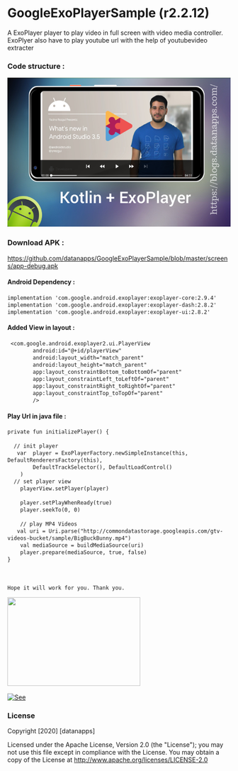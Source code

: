 # GoogleExoPlayerSample (r2.2.12)

A ExoPlayer player to play video in full screen with video media controller. 
ExoPlyer also have to play youtube url with the help of youtubevideo extracter

### Code structure : 

![alt text](https://github.com/datanapps/GoogleExoPlayerSample/blob/master/screens/screen_1.jpg)

### Download APK : 

https://github.com/datanapps/GoogleExoPlayerSample/blob/master/screens/app-debug.apk



#### Android Dependency :


    implementation 'com.google.android.exoplayer:exoplayer-core:2.9.4'
    implementation 'com.google.android.exoplayer:exoplayer-dash:2.8.2'
    implementation 'com.google.android.exoplayer:exoplayer-ui:2.8.2'
    
    
#### Added View in layout : 

     <com.google.android.exoplayer2.ui.PlayerView
            android:id="@+id/playerView"
            android:layout_width="match_parent"
            android:layout_height="match_parent"
            app:layout_constraintBottom_toBottomOf="parent"
            app:layout_constraintLeft_toLeftOf="parent"
            app:layout_constraintRight_toRightOf="parent"
            app:layout_constraintTop_toTopOf="parent"
            />

#### Play Url in java file :

    private fun initializePlayer() {

      // init player 
       var  player = ExoPlayerFactory.newSimpleInstance(this, DefaultRenderersFactory(this),
            DefaultTrackSelector(), DefaultLoadControl()
        )
      // set player view
        playerView.setPlayer(player)

        player.setPlayWhenReady(true)
        player.seekTo(0, 0)

        // play MP4 Videos
       val uri = Uri.parse("http://commondatastorage.googleapis.com/gtv-videos-bucket/sample/BigBuckBunny.mp4")
        val mediaSource = buildMediaSource(uri)
        player.prepare(mediaSource, true, false)
    }
    
    
    
    Hope it will work for you. Thank you.
    
    
 <img src="https://datanapps.com/public/dnarestapi/naughty_smile.jpg" height="200" width="300">
 
 [![See](https://datanapps.com/public/dnarestapi/buy/buy_coffee2.png)](https://www.paypal.me/datanappspaynow)

  ### License

Copyright [2020] [datanapps]

   Licensed under the Apache License, Version 2.0 (the "License");
   you may not use this file except in compliance with the License.
   You may obtain a copy of the License at
   http://www.apache.org/licenses/LICENSE-2.0

    

